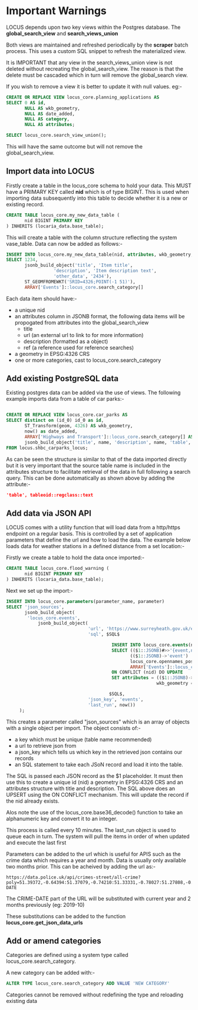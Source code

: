 # Important Warnings

LOCUS depends upon two key views within the Postgres database. The **global_search_view** and **search_views_union**

Both views are maintained and refreshed periodically by the **scraper** batch process. This uses a custom SQL snippet to refresh the materialized view.

It is IMPORTANT that any view in the search_views_union view is not deleted without recreating the global_search_view. The reason is that the delete must be cascaded which in turn will remove the global_search view.

If you wish to remove a view it is better to update it with null values. eg:-

```SQL
CREATE OR REPLACE VIEW locus_core.planning_applications AS
SELECT 0 AS id,
       NULL AS wkb_geometry,
       NULL AS date_added,
       NULL AS category,
       NULL AS attributes;

SELECT locus_core.search_view_union();
```

This will have the same outcome but will not remove the global_search_view.

## Import data into LOCUS 

Firstly create a table in the locus_core schema to hold your data. This MUST have a PRIMARY KEY called **nid** which is of type BIGINT. This is used when importing data subsequently into this table to decide whether it is a new or existing record.


```SQL
CREATE TABLE locus_core.my_new_data_table (
       nid BIGINT PRIMARY KEY
) INHERITS (locaria_data.base_table);
```

This will create a table with the column structure reflecting the system vase_table. Data can now be added as follows:-

```SQL
INSERT INTO locus_core.my_new_data_table(nid, attributes, wkb_geometry, category)
SELECT 1234,
	   jsonb_build_object('title', 'Item title', 
			      'description', 'Item description text',
			      'other_data', '2434'),
	   ST_GEOMFROMEWKT('SRID=4326;POINT(-1 51)'),
	   ARRAY['Events']::locus_core.search_category[]
```

Each data item should have:-

- a unique nid
- an attributes column in JSONB format, the following data items will be propogated from attributes into the global_search_view
  - title
  - url (an external url to link to for more information)
  - description (formatted as a object)
  - ref (a reference used for reference searches)
- a geometry in EPSG:4326 CRS
- one or more categories, cast to locus_core.search_category


## Add existing PostgreSQL data 

Existing postgres data can be added via the use of views. The following example imports data from a table of car parks:-

```SQL

CREATE OR REPLACE VIEW locus_core.car_parks AS
SELECT distinct on (id_0) id_0 as id,
       ST_Transform(geom, 4326) AS wkb_geometry,
       now() as date_added,
       ARRAY['Highways and Transport']::locus_core.search_category[] AS category,
       jsonb_build_object('title', name, 'description', name, 'table', tableoid::regclass::text) AS attributes
FROM locus.shbc_carparks_locus;
```

As can be seen the structure is similar to that of the data imported directly but it is very important that the source table name is included in the attributes structure to facilitate retrieval of the data in full following a search query. This can be done automatically as shown above by adding the attribute:-

```json
'table', tableoid::regclass::text
```

## Add data via JSON API 

LOCUS comes with a utility function that will load data from a http/https endpoint on a regular basis. This is controlled by a set of application parameters that define the url and how to load the data. The example below loads data for weather stations in a defined distance from a set location:-

Firstly we create a table to hold the data once imported:-
```SQL
CREATE TABLE locus_core.flood_warning (
       nid BIGINT PRIMARY KEY
) INHERITS (locaria_data.base_table);
```

Next we set up the import:-
```SQL
INSERT INTO locus_core.parameters(parameter_name, parameter)
SELECT 'json_sources',
       jsonb_build_object(
        'locus_core.events',
            jsonb_build_object(
                               'url', 'https://www.surreyheath.gov.uk/events-json',
                               'sql', $SQL$

                                        INSERT INTO locus_core.events(nid,attributes, wkb_geometry, category)
                                        SELECT (($1::JSONB)#>>'{event,nid}')::BIGINT,
                                               (($1::JSONB)->'event') || jsonb_build_object('description', ($1::JSONB)#>>'{event,event_details}'),
                                               locus_core.opennames_postcode_geocoder(($1::JSONB)#>>'{event,venue}'),
                                               ARRAY['Events']::locus_core.search_category[]
                                        ON CONFLICT (nid) DO UPDATE
                                        SET attributes = (($1::JSONB)->'event') || jsonb_build_object('description', ($1::JSONB)#>>'{event,event_details}'),
                                                         wkb_geometry = locus_core.opennames_postcode_geocoder(($1::JSONB)#>>'{event,venue}')

                                       $SQL$,
                               'json_key', 'events',
                               'last_run', now())
     );
```

This creates a parameter called "json_sources" which is an array of objects with a single object per import. The object consists of:-

- a key which must be unique (table name recommended)
- a url to retrieve json from
- a json_key which tells us which key in the retrieved json contains our records
- an SQL statement to take each JSoN record and load it into the table.

The SQL is passed each JSON record as the $1 placeholder. It must then use this to create a unique id (nid) a geometry in EPSG:4326 CRS and an attributes structure with title and description. The SQL above does an UPSERT using the ON CONFLICT mechanism. This will update the record if the nid already exists. 

Alos note the use of the locus_core.base36_decode() function to take an alphanumeric key and convert it to an integer.

This process is called every 10 minutes. The last_run object is used to queue each in turn. The system will pull the items in order of when updated and execute the last first

Parameters can be added to the url which is useful for APIS such as the crime data which requires a year and month. Data is usually only available two months prior. This can be acheived by adding the url as:-

```
https://data.police.uk/api/crimes-street/all-crime?poly=51.39372,-0.64394:51.37079,-0.74210:51.33331,-0.78027:51.27808,-0.73535:51.27794,-0.69469:51.31108,-0.68399:51.30929,-0.64500:51.31839,-0.61879:51.33036,-0.62176:51.33350,-0.57309:51.34777,-0.54477:51.36367,-0.55142:51.39423,-0.61150&date=CRIME-DATE

```

The CRIME-DATE part of the URL will be substituted with current year and 2 months previously (eg: 2019-10)

These substitutions can be added to the function **locus_core.get_json_data_urls**

## Add or amend categories

Categories are defined using a system type called locus_core.search_category. 

A new category can be added with:-

```SQL
ALTER TYPE locus_core.search_category ADD VALUE 'NEW CATEGORY'
```

Categories cannot be removed without redefining the type and reloading existing data


